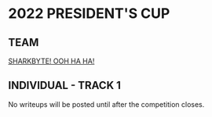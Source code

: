 # 2022 PRESIDENT'S CUP

## TEAM
[SHARKBYTE! OOH HA HA!](https://hamilton-bonds.github.io/ctf/2022/2022_PRESIDENTS_CUP_TEAM/sharkbyte/sharkbyte.html)

## INDIVIDUAL - TRACK 1
No writeups will be posted until after the competition closes.
